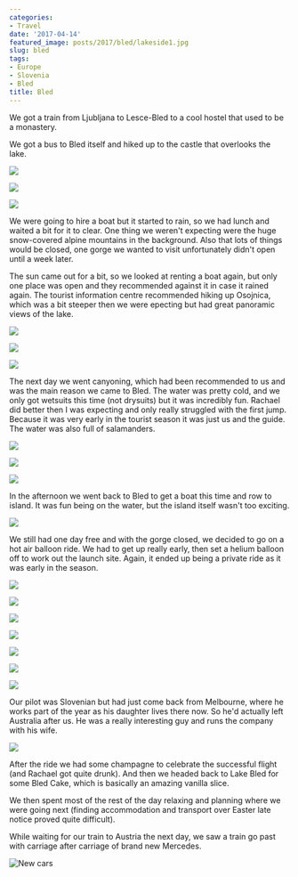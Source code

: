 ```yaml
---
categories:
- Travel
date: '2017-04-14'
featured_image: posts/2017/bled/lakeside1.jpg
slug: bled
tags:
- Europe
- Slovenia
- Bled
title: Bled
---
```


We got a train from Ljubljana to Lesce-Bled to a cool hostel that used to be a monastery.

We got a bus to Bled itself and hiked up to the castle that overlooks the lake.

![](lakeside1.jpg "")

![](lakeside2.jpg "")

![](island.jpg "")

We were going to hire a boat but it started to rain, so we had lunch and waited a bit for it to clear.
One thing we weren't expecting were the huge snow-covered alpine mountains in the background.
Also that lots of things would be closed, one gorge we wanted to visit unfortunately didn't open until a week later.

The sun came out for a bit, so we looked at renting a boat again, but only one place was open and they recommended against it in case it rained again.
The tourist information centre recommended hiking up Osojnica, which was a bit steeper then we were epecting but had great panoramic views of the lake.

![](hike1.jpg "")

![](hike2.jpg "")

![](hike3.jpg "")

The next day we went canyoning, which had been recommended to us and was the main reason we came to Bled.
The water was pretty cold, and we only got wetsuits this time (not drysuits) but it was incredibly fun.
Rachael did better then I was expecting and only really struggled with the first jump. Because it was very early in the tourist season it was just us and the guide. The water was also full of salamanders.

![](canyon1.jpg "")

![](canyon2.jpg "")

![](canyon3.jpg "")

In the afternoon we went back to Bled to get a boat this time and row to island. It was fun being on the water, but the island itself wasn't too exciting.

![](rowboat.jpg "")

We still had one day free and with the gorge closed, we decided to go on a hot air balloon ride.
We had to get up really early, then set a helium balloon off to work out the launch site.
Again, it ended up being a private ride as it was early in the season.

![](balloon1.jpg "")

![](balloon2.jpg "")

![](balloon3.jpg "")

![](balloon4.jpg "")

![](balloon4a.jpg "")

![](balloon4b.jpg "")

![](balloon5.jpg "")

Our pilot was Slovenian but had just come back from Melbourne, where he works part of the year as his daughter lives there now. So he'd actually left Australia after us. He was a really interesting guy and runs the company with his wife.

![](balloon6.jpg "")

After the ride we had some champagne to celebrate the successful flight (and Rachael got quite drunk). And then we headed back to Lake Bled for some Bled Cake, which is basically an amazing vanilla slice.

We then spent most of the rest of the day relaxing and planning where we were going next (finding accommodation and transport over Easter late notice proved quite difficult).

While waiting for our train to Austria the next day, we saw a train go past with carriage after carriage of brand new Mercedes.

![](car-train.jpg "New cars")